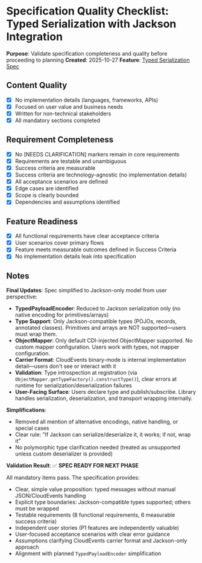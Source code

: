 # Specification Quality Checklist: Typed Serialization with Jackson Integration

**Purpose**: Validate specification completeness and quality before proceeding to planning
**Created**: 2025-10-27
**Feature**: [Typed Serialization Spec](../spec.md)

## Content Quality

- [x] No implementation details (languages, frameworks, APIs)
- [x] Focused on user value and business needs
- [x] Written for non-technical stakeholders
- [x] All mandatory sections completed

## Requirement Completeness

- [x] No [NEEDS CLARIFICATION] markers remain in core requirements
- [x] Requirements are testable and unambiguous
- [x] Success criteria are measurable
- [x] Success criteria are technology-agnostic (no implementation details)
- [x] All acceptance scenarios are defined
- [x] Edge cases are identified
- [x] Scope is clearly bounded
- [x] Dependencies and assumptions identified

## Feature Readiness

- [x] All functional requirements have clear acceptance criteria
- [x] User scenarios cover primary flows
- [x] Feature meets measurable outcomes defined in Success Criteria
- [x] No implementation details leak into specification

## Notes

**Final Updates**: Spec simplified to Jackson-only model from user perspective:
- **TypedPayloadEncoder**: Reduced to Jackson serialization only (no native encoding for primitives/arrays)
- **Type Support**: Only Jackson-compatible types (POJOs, records, annotated classes). Primitives and arrays are NOT supported—users must wrap them.
- **ObjectMapper**: Only default CDI-injected ObjectMapper supported. No custom mapper configuration. Users work with types, not mapper configuration.
- **Carrier Format**: CloudEvents binary-mode is internal implementation detail—users don't see or interact with it
- **Validation**: Type introspection at registration (via `ObjectMapper.getTypeFactory().constructType()`), clear errors at runtime for serialization/deserialization failures
- **User-Facing Surface**: Users declare type and publish/subscribe. Library handles serialization, deserialization, and transport wrapping internally.

**Simplifications**:
- Removed all mention of alternative encodings, native handling, or special cases
- Clear rule: "If Jackson can serialize/deserialize it, it works; if not, wrap it"
- No polymorphic type clarification needed (treated as unsupported unless custom deserializer is provided)

**Validation Result**: ✅ **SPEC READY FOR NEXT PHASE**

All mandatory items pass. The specification provides:
- Clear, simple value proposition: typed messages without manual JSON/CloudEvents handling
- Explicit type boundaries: Jackson-compatible types supported; others must be wrapped
- Testable requirements (8 functional requirements, 6 measurable success criteria)
- Independent user stories (P1 features are independently valuable)
- User-focused acceptance scenarios with clear error guidance
- Assumptions clarifying CloudEvents carrier format and Jackson-only approach
- Alignment with planned `TypedPayloadEncoder` simplification
